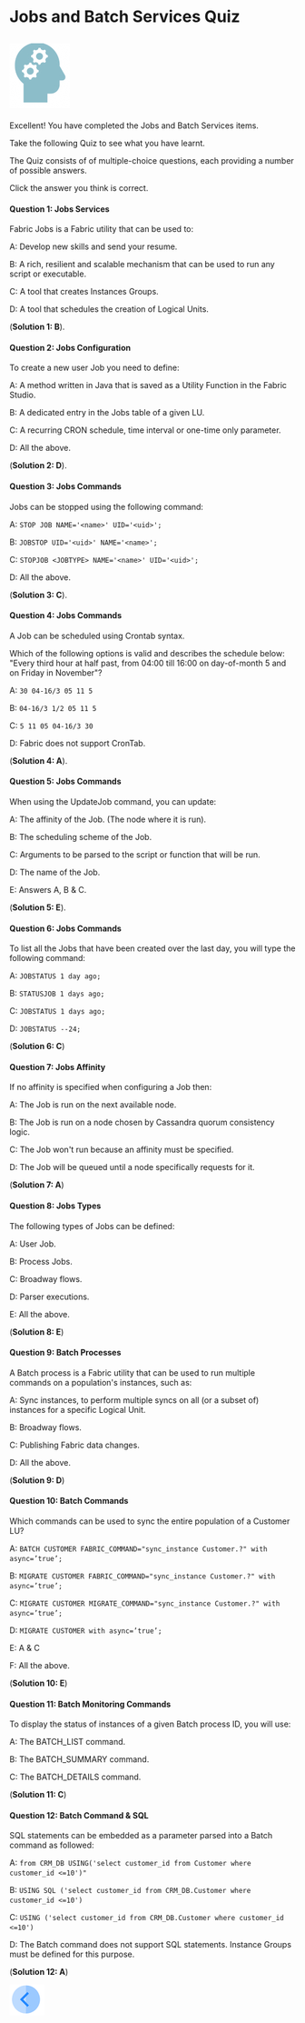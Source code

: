 # Jobs and Batch Services Quiz

## ![](/academy/Training_Level_1/03_fabric_basic_LU/images/Quiz.png)
Excellent! 
You have completed the Jobs and Batch Services items.


Take the following Quiz to see what you have learnt. 

The Quiz consists of of multiple-choice questions, each providing a number of possible answers. 

Click the answer you think is correct. 


#### Question 1: Jobs Services

Fabric Jobs is a Fabric utility that can be used to:

A: Develop new skills and send your resume.

B: A rich, resilient and scalable mechanism that can be used to run any script or executable.

C: A tool that creates Instances Groups.

D: A tool that schedules the creation of Logical Units.

(**Solution 1: B**).


#### Question 2: Jobs Configuration

To create a new user Job you need to define:

A: A method written in Java that is saved as a Utility Function in the Fabric Studio.

B: A dedicated entry in the Jobs table of a given LU.

C: A recurring CRON schedule, time interval or one-time only parameter.

D: All the above.

(**Solution 2: D**).


#### Question 3: Jobs Commands

Jobs can be stopped using the following command:

A: ```STOP JOB NAME='<name>' UID='<uid>';```

B: ```JOBSTOP UID='<uid>' NAME='<name>';```

C: ```STOPJOB <JOBTYPE> NAME='<name>' UID='<uid>';```
  
D: All the above.


(**Solution 3: C**).


#### Question 4: Jobs Commands

A Job can be scheduled using Crontab syntax. 

Which of the following options is valid and describes the schedule below: 
"Every third hour at half past, from 04:00 till 16:00 on day-of-month 5 and on Friday in November"?
  
A: ```30 04-16/3 05 11 5```

B: ```04-16/3 1/2 05 11 5```

C: ```5 11 05 04-16/3 30```

D: Fabric does not support CronTab.


(**Solution 4: A**).


#### Question 5: Jobs Commands

When using the UpdateJob command, you can update:

A: The affinity of the Job. (The node where it is run).

B: The scheduling scheme of the Job.

C: Arguments to be parsed to the script or function that will be run.

D: The name of the Job.

E: Answers A, B & C.


(**Solution 5: E**).


#### Question 6: Jobs Commands

To list all the Jobs that have been created over the last day, you will type the following command:

A: ```JOBSTATUS 1 day ago;```

B: ```STATUSJOB 1 days ago;```

C: ```JOBSTATUS 1 days ago;```

D: ```JOBSTATUS --24;```

(**Solution 6: C**)


#### Question 7: Jobs Affinity

If no affinity is specified when configuring a Job then:

A: The Job is run on the next available node.

B: The Job is run on a node chosen by Cassandra quorum consistency logic.

C: The Job won't run because an affinity must be specified.

D: The Job will be queued until a node specifically requests for it.

(**Solution 7: A**)


#### Question 8: Jobs Types 

The following types of Jobs can be defined:

A: User Job.

B: Process Jobs.

C: Broadway flows.

D: Parser executions.

E: All the above.

(**Solution 8: E**)


#### Question 9: Batch Processes

A Batch process is a Fabric utility that can be used to run multiple commands on a population's instances, such as:

A: Sync instances, to perform multiple syncs on all (or a subset of) instances for a specific Logical Unit. 

B: Broadway flows.

C: Publishing Fabric data changes. 

D: All the above.

(**Solution 9: D**)


#### Question 10: Batch Commands 

Which commands can be used to sync the entire population of a Customer LU?

A: ```BATCH CUSTOMER FABRIC_COMMAND="sync_instance Customer.?" with async=’true’;```

B: ```MIGRATE CUSTOMER FABRIC_COMMAND="sync_instance Customer.?" with async=’true’;```

C: ```MIGRATE CUSTOMER MIGRATE_COMMAND="sync_instance Customer.?" with async=’true’;```

D: ```MIGRATE CUSTOMER with async=’true’;```

E: A & C

F: All the above.

(**Solution 10: E**)


#### Question 11: Batch Monitoring Commands

To display the status of instances of a given Batch process ID, you will use:

A: The BATCH_LIST command.

B: The BATCH_SUMMARY command.

C: The BATCH_DETAILS command.

(**Solution 11: C**)


#### Question 12: Batch Command & SQL

SQL statements can be embedded as a parameter parsed into a Batch command as followed:

A: ```from CRM_DB USING('select customer_id from Customer where customer_id <=10')"```

B: ```USING SQL ('select customer_id from CRM_DB.Customer where customer_id <=10')```

C: ```USING ('select customer_id from CRM_DB.Customer where customer_id <=10')```

D: The Batch command does not support SQL statements. Instance Groups must be defined for this purpose.

(**Solution 12: A**)


[![Previous](/articles/images/Previous.png)](/academy/Training_Level_1/07_jobs_and_batch_services/02_jobs_and_batches_flow.md)

